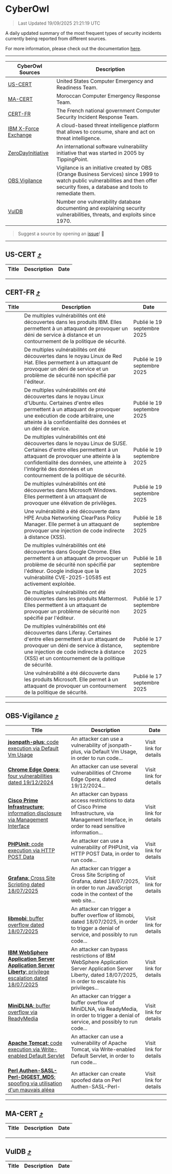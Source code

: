
 <div id='top'></div>

# CyberOwl

 > Last Updated 19/09/2025 21:21:19 UTC
 
 A daily updated summary of the most frequent types of security incidents currently being reported from different sources.
 
 For more information, please check out the documentation [here](./docs/README.md).
 
 ---
 |CyberOwl Sources|Description|
 |---|---|
 |[US-CERT](#us-cert-arrow_heading_up)|United States Computer Emergency and Readiness Team.|
 |[MA-CERT](#ma-cert-arrow_heading_up)|Moroccan Computer Emergency Response Team.|
 |[CERT-FR](#cert-fr-arrow_heading_up)|The French national government Computer Security Incident Response Team.|
 |[IBM X-Force Exchange](#ibmcloud-arrow_heading_up)|A cloud-based threat intelligence platform that allows to consume, share and act on threat intelligence.|
 |[ZeroDayInitiative](#zerodayinitiative-arrow_heading_up)|An international software vulnerability initiative that was started in 2005 by TippingPoint.|
 |[OBS Vigilance](#obs-vigilance-arrow_heading_up)|Vigilance is an initiative created by OBS (Orange Business Services) since 1999 to watch public vulnerabilities and then offer security fixes, a database and tools to remediate them.|
 |[VulDB](#vuldb-arrow_heading_up)|Number one vulnerability database documenting and explaining security vulnerabilities, threats, and exploits since 1970.|
 
 > Suggest a source by opening an [issue](https://github.com/karimhabush/cyberowl/issues)! :raised_hands:
 ---

## US-CERT [:arrow_heading_up:](#cyberowl)

 |Title|Description|Date|
 |---|---|---|
 
 ---

## CERT-FR [:arrow_heading_up:](#cyberowl)

 |Title|Description|Date|
 |---|---|---|
 |[](https://www.cert.ssi.gouv.fr/avis/CERTFR-2025-AVI-0808/)|De multiples vulnérabilités ont été découvertes dans les produits IBM. Elles permettent à un attaquant de provoquer un déni de service à distance et un contournement de la politique de sécurité.|Publié le 19 septembre 2025|
 |[](https://www.cert.ssi.gouv.fr/avis/CERTFR-2025-AVI-0807/)|De multiples vulnérabilités ont été découvertes dans le noyau Linux de Red Hat. Elles permettent à un attaquant de provoquer un déni de service et un problème de sécurité non spécifié par l'éditeur.|Publié le 19 septembre 2025|
 |[](https://www.cert.ssi.gouv.fr/avis/CERTFR-2025-AVI-0806/)|De multiples vulnérabilités ont été découvertes dans le noyau Linux d'Ubuntu. Certaines d'entre elles permettent à un attaquant de provoquer une exécution de code arbitraire, une atteinte à la confidentialité des données et un déni de service.|Publié le 19 septembre 2025|
 |[](https://www.cert.ssi.gouv.fr/avis/CERTFR-2025-AVI-0805/)|De multiples vulnérabilités ont été découvertes dans le noyau Linux de SUSE. Certaines d'entre elles permettent à un attaquant de provoquer une atteinte à la confidentialité des données, une atteinte à l'intégrité des données et un contournement de la politique de sécurité.|Publié le 19 septembre 2025|
 |[](https://www.cert.ssi.gouv.fr/avis/CERTFR-2025-AVI-0804/)|De multiples vulnérabilités ont été découvertes dans Microsoft Windows. Elles permettent à un attaquant de provoquer une élévation de privilèges.|Publié le 19 septembre 2025|
 |[](https://www.cert.ssi.gouv.fr/avis/CERTFR-2025-AVI-0803/)|Une vulnérabilité a été découverte dans HPE Aruba Networking ClearPass Policy Manager. Elle permet à un attaquant de provoquer une injection de code indirecte à distance (XSS).|Publié le 18 septembre 2025|
 |[](https://www.cert.ssi.gouv.fr/avis/CERTFR-2025-AVI-0802/)|De multiples vulnérabilités ont été découvertes dans Google Chrome. Elles permettent à un attaquant de provoquer un problème de sécurité non spécifié par l'éditeur. Google indique que la vulnérabilité CVE-2025-10585 est activement exploitée.|Publié le 18 septembre 2025|
 |[](https://www.cert.ssi.gouv.fr/avis/CERTFR-2025-AVI-0801/)|De multiples vulnérabilités ont été découvertes dans les produits Mattermost. Elles permettent à un attaquant de provoquer un problème de sécurité non spécifié par l'éditeur.|Publié le 17 septembre 2025|
 |[](https://www.cert.ssi.gouv.fr/avis/CERTFR-2025-AVI-0800/)|De multiples vulnérabilités ont été découvertes dans Liferay. Certaines d'entre elles permettent à un attaquant de provoquer un déni de service à distance, une injection de code indirecte à distance (XSS) et un contournement de la politique de sécurité.|Publié le 17 septembre 2025|
 |[](https://www.cert.ssi.gouv.fr/avis/CERTFR-2025-AVI-0799/)|Une vulnérabilité a été découverte dans les produits Microsoft. Elle permet à un attaquant de provoquer un contournement de la politique de sécurité.|Publié le 17 septembre 2025|
 
 ---

## OBS-Vigilance [:arrow_heading_up:](#cyberowl)

 |Title|Description|Date|
 |---|---|---|
 |[<a href="https://vigilance.fr/vulnerability/jsonpath-plus-code-execution-via-Default-Vm-Usage-45947" class="noirorange"><b>jsonpath-plus</b>: code execution via Default Vm Usage</a>](https://vigilance.fr/vulnerability/jsonpath-plus-code-execution-via-Default-Vm-Usage-45947)|An attacker can use a vulnerability of jsonpath-plus, via Default Vm Usage, in order to run code...|Visit link for details|
 |[<a href="https://vigilance.fr/vulnerability/Chrome-Edge-Opera-four-vulnerabilities-dated-19-12-2024-45938" class="noirorange"><b>Chrome  Edge  Opera</b>: four vulnerabilities dated 19/12/2024</a>](https://vigilance.fr/vulnerability/Chrome-Edge-Opera-four-vulnerabilities-dated-19-12-2024-45938)|An attacker can use several vulnerabilities of Chrome  Edge  Opera, dated 19/12/2024...|Visit link for details|
 |[<a href="https://vigilance.fr/vulnerability/Cisco-Prime-Infrastructure-information-disclosure-via-Management-Interface-48124" class="noirorange"><b>Cisco Prime Infrastructure</b>: information disclosure via Management Interface</a>](https://vigilance.fr/vulnerability/Cisco-Prime-Infrastructure-information-disclosure-via-Management-Interface-48124)|An attacker can bypass access restrictions to data of Cisco Prime Infrastructure, via Management Interface, in order to read sensitive information...|Visit link for details|
 |[<a href="https://vigilance.fr/vulnerability/PHPUnit-code-execution-via-HTTP-POST-Data-45931" class="noirorange"><b>PHPUnit</b>: code execution via HTTP POST Data</a>](https://vigilance.fr/vulnerability/PHPUnit-code-execution-via-HTTP-POST-Data-45931)|An attacker can use a vulnerability of PHPUnit, via HTTP POST Data, in order to run code...|Visit link for details|
 |[<a href="https://vigilance.fr/vulnerability/Grafana-Cross-Site-Scripting-dated-18-07-2025-47750" class="noirorange"><b>Grafana</b>: Cross Site Scripting dated 18/07/2025</a>](https://vigilance.fr/vulnerability/Grafana-Cross-Site-Scripting-dated-18-07-2025-47750)|An attacker can trigger a Cross Site Scripting of Grafana, dated 18/07/2025, in order to run JavaScript code in the context of the web site...|Visit link for details|
 |[<a href="https://vigilance.fr/vulnerability/libmobi-buffer-overflow-dated-18-07-2025-47745" class="noirorange"><b>libmobi</b>: buffer overflow dated 18/07/2025</a>](https://vigilance.fr/vulnerability/libmobi-buffer-overflow-dated-18-07-2025-47745)|An attacker can trigger a buffer overflow of libmobi, dated 18/07/2025, in order to trigger a denial of service, and possibly to run code...|Visit link for details|
 |[<a href="https://vigilance.fr/vulnerability/IBM-WebSphere-Application-Server-Application-Server-Liberty-privilege-escalation-dated-18-07-2025-47742" class="noirorange"><b>IBM WebSphere Application Server  Application Server Liberty</b>: privilege escalation dated 18/07/2025</a>](https://vigilance.fr/vulnerability/IBM-WebSphere-Application-Server-Application-Server-Liberty-privilege-escalation-dated-18-07-2025-47742)|An attacker can bypass restrictions of IBM WebSphere Application Server  Application Server Liberty, dated 18/07/2025, in order to escalate his privileges...|Visit link for details|
 |[<a href="https://vigilance.fr/vulnerability/MiniDLNA-buffer-overflow-via-ReadyMedia-47740" class="noirorange"><b>MiniDLNA</b>: buffer overflow via ReadyMedia</a>](https://vigilance.fr/vulnerability/MiniDLNA-buffer-overflow-via-ReadyMedia-47740)|An attacker can trigger a buffer overflow of MiniDLNA, via ReadyMedia, in order to trigger a denial of service, and possibly to run code...|Visit link for details|
 |[<a href="https://vigilance.fr/vulnerability/Apache-Tomcat-code-execution-via-Write-enabled-Default-Servlet-45917" class="noirorange"><b>Apache Tomcat</b>: code execution via Write-enabled Default Servlet</a>](https://vigilance.fr/vulnerability/Apache-Tomcat-code-execution-via-Write-enabled-Default-Servlet-45917)|An attacker can use a vulnerability of Apache Tomcat, via Write-enabled Default Servlet, in order to run code...|Visit link for details|
 |[<a href="https://vigilance.fr/vulnerability/Perl-Authen-SASL-Perl-DIGEST-MD5-spoofing-via-utilisation-d-un-mauvais-aleea-47738" class="noirorange"><b>Perl Authen-SASL-Perl-<wbr>DIGEST_MD5</wbr></b>: spoofing via utilisation d'un mauvais aléea</a>](https://vigilance.fr/vulnerability/Perl-Authen-SASL-Perl-DIGEST-MD5-spoofing-via-utilisation-d-un-mauvais-aleea-47738)|An attacker can create spoofed data on Perl Authen-SASL-Perl-|Visit link for details|
 
 ---

## MA-CERT [:arrow_heading_up:](#cyberowl)

 |Title|Description|Date|
 |---|---|---|
 
 ---

## VulDB [:arrow_heading_up:](#cyberowl)

 |Title|Description|Date|
 |---|---|---|
 